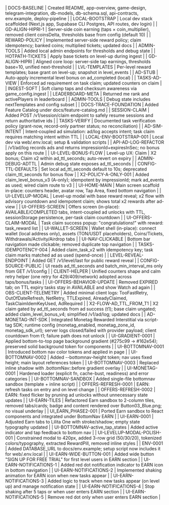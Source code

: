 | DOCS-BASELINE | Created README, app-overview, game-design, telegram-integration, db-models, db-schema.sql, api-contracts, env.example, deploy-pipeline |
| LOCAL-BOOTSTRAP | Local dev stack scaffolded (Next.js app, Supabase CLI Postgres, API routes, dev login) |
| GD-ALIGN-HIPRI-1 | Server-side coin earning (taps × coin_multiplier), removed client coinsDelta, thresholds base from config (default 10) |
| REWARD-POLICY | Implemented server-side reward policy; claim idempotency; banked coins; multiplied tickets; updated docs |
| ADMIN-TOOLS | Added local admin endpoints for thresholds and debug state |
| HOTPATH-TICKETS | Apply base tickets on level-up during ingest |
| GD-ALIGN-HIPRI | Aligned core loop: server-side tap earnings, thresholds base=10, unified next-threshold |
| LVL-TEMPLATES | Per-level reward templates; base grant on level-up; snapshot in level_events |
| AD-STUB | Auto-apply incremental level bonus on ad_completed (local) |
| TASKS-AD-VIEW | Enforced ad requirement on task claim; updated counters on claim |
| INGEST-SOFT | Soft clamp taps and checksum awareness via game_config.ingest |
| LEADERBOARD-META | Returned me rank and activePlayers in leaderboard |
| ADMIN-TOOLS | Debug state includes nextTemplates and config subset |
| DOCS-TRACE-FOUNDATION | Added Feature Catalog under docs/feature-catalog.md |
| SESSION-CLAIM | Added POST /v1/session/claim endpoint to safely resume sessions and return authoritative ids |
| TASKS-VERIFY | Documented task verification policy (grant-now, record-only partner status; no reconciliation) |
| AD-SIM-INTENT | Intent‑coupled ad simulation: ad/log accepts intent; task claim requires matching intent within TTL |
| LOCAL-ENV-BOOTSTRAP-001 | Local dev via web/.env.local; setup & validation scripts |
| API-AD-LOG-REFACTOR | /v1/ad/log records ads and returns impressionId+expiresInSec; no bonus apply on this route |
| UI-LEVEL-BONUS-FLOW | Level-up UX: Claim | X2 bonus; Claim x2 within ad_ttl_seconds; auto-revert on expiry |
| ADMIN-DEBUG-ADTTL | Admin debug state exposes ad_ttl_seconds |
| CONFIG-TTL-DEFAULTS | Set local ad_ttl_seconds default to 10s; deprecated claim_ttl_seconds for bonus flow |
| X2-POLICY-A-ONLY-001 | Added claim_level_bonus_v3 (A-only); idempotent by impressionId; mark ad_events as used; wired claim route to v3 |
| UI-HOME-MAIN | Main screen scaffold in-place: counters header, avatar row, Tap Area, fixed bottom navigation |
| UI-LEVELUP-MODAL | Level-up modal with base reward reveal; x2 flow with advisory countdown and idempotent claim; shows total x2 rewards after ad-view |
| UI-OFFERS-SCREEN | Offers screen (in-place): AVAILABLE/COMPLETED tabs, intent-coupled ad unlocks with TTL, sessionStorage persistence, per-task claim countdown |
| UI-OFFERS-CLAIM-MODAL | Task claim success popup: "congratulations!" with reward: task_reward list |
| UI-WALLET-SCREEN | Wallet shell (in-place): connect wallet (local address only), assets (TON/USDT placeholders), Coins/Tickets, Withdrawals/Activity/Airdrop tabs |
| UI-NAV-CLICKABLE | Bottom bar navigation made clickable; removed duplicate top navigation |
| TASKS-IDEMPOTENCY-004 | Added claim_task_v2 with idempotency key; task claim marks matched ad as used (spend-once) |
| LEVEL-REVEAL-ENDPOINT | Added GET /v1/level/last for public reward reveal |
| CONFIG-SOURCE-PUBLIC | UI reads ad_ttl_seconds and batch_min_interval_ms only from GET /v1/config |
| CLIENT-HELPER | Unified counters shape and calm retry helper (one retry for 429/409/network) adopted across taps/bonus/tasks |
| UI-OFFERS-BEHAVIOR-UPDATE | Removed EXPIRED tab; on TTL expiry tasks stay in AVAILABLE and show Watch ad again |
| OBS-CLIENT-TELEMETRY | Added minimal client logs: TooFastRetry, OutOfDateRefresh, NetRetry, TTLExpired, AlreadyClaimed, TaskClaimIdemKeyUsed, AdRequired |
| X2-FLOW-AD_TTL_FROM_T1 | X2 claim gated by ad_ttl_seconds from ad success (t1); base claim ungated; added claim_level_bonus_v4; simplified /v1/ad/log; updated docs |
| AD-MONETAG-INT-SDK | Integrated Monetag Rewarded Interstitial via script-tag SDK; runtime config (monetag_enabled, monetag_zone_id, monetag_sdk_url); server logs closed/failed with provider payload; client countdown from t1; failure path does not unlock |
| UI-GRADIENT-0001 | Applied bottom-to-top page background gradient (#275c99 → #162e54); preserved solid background token for components |
| UI-BOTTOMNAV-0001 | Introduced bottom nav color tokens and applied in page |
| UI-BOTTOMNAV-0002 | Added --bottomnav-height token; nav uses fixed height; main layout references token |
| UI-BOTTOMNAV-0003 | Replaced inline shadow with .bottomNav::before gradient overlay |
| UI-MONETAG-0001 | Hardened loader (explicit fn, cache-bust, readiness) and error categories |
| UI-BOTTOMNAV-SANDBOX | Added single-file bottomnav sandbox (template + inline script) |
| OFFERS-REFRESH-0001 | EARN: refresh tasks on entry and on level change |
| OFFERS-REFRESH-0002 | EARN: fixed flicker by pruning ad unlocks without unnecessary state updates |
| UI-EARN-TILES | Refactored Earn sandbox to 2-column tiles, removed tabs/cards; badge and content rendered over Button03_Blue.png; no visual underlay |
| UI_EARN_PHASE2-001 | Ported Earn sandbox to React components and integrated under BottomNav EARN |
| UI-EARN-0001 | Adjusted Earn tabs to Lilita One with stroke/shadow; empty state typography updated |
| UI-BOTTOMNAV-active_tap_states | Added active indicator and tap feedback to bottom nav |
| UI-LEVELUP-MODAL-POLISH-001 | Constrained modal to 420px, added 3-row grid (50/30/20), tokenized colors/typography, extracted RewardPill, removed inline styles |
| ENV-0001 | Added DATABASE_URL to docs/env.example; setup script now includes it for web/.env.local |
| UI-EARN-WIDE-BUTTON-001 | Added wide button "SIGN UP FOR FREE TRIAL" for first level users in EARN section |
| UI-EARN-NOTIFICATIONS-1 | Added red dot notification indicator to EARN icon in bottom navigation |
| UI-EARN-NOTIFICATIONS-2 | Implemented shaking animation for EARN icon when new tasks appear |
| UI-EARN-NOTIFICATIONS-3 | Added logic to track when new tasks appear (on level up) and manage notification state |
| UI-EARN-NOTIFICATIONS-4 | Stop shaking after 5 taps or when user enters EARN section |
| UI-EARN-NOTIFICATIONS-5 | Remove red dot only when user enters EARN section |
